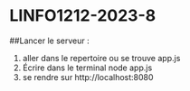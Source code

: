 # LINFO1212-2023-8
##Lancer le serveur :
1. aller dans le repertoire ou se trouve app.js
2. Écrire dans le terminal node app.js
3. se rendre sur http://localhost:8080
